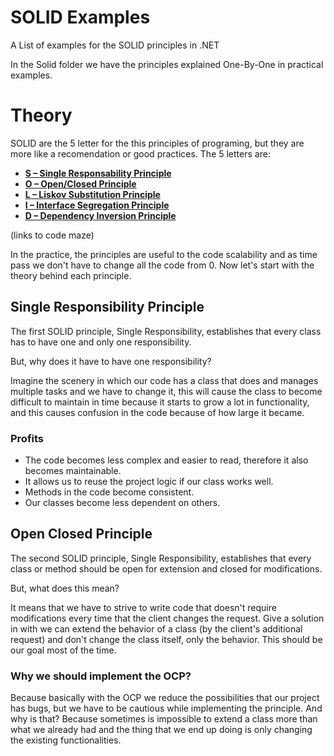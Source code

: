 # SOLID Examples
A List of examples for the SOLID principles in .NET

In the Solid folder we have the principles explained One-By-One in practical examples.

<h1>Theory</h1>

SOLID are the 5 letter for the this principles of programing, but they are more like a recomendation or good practices.
The 5 letters are:

- **[S – Single Responsability Principle](https://code-maze.com/single-responsibility-principle/)**
- **[O – Open/Closed Principle](https://code-maze.com/open-closed-principle/)**
- **[L – Liskov Substitution Principle](https://code-maze.com/liskov-substitution-principle/)**
- **[I – Interface Segregation Principle](https://code-maze.com/interface-segregation-principle/)**
- **[D – Dependency Inversion Principle](https://code-maze.com/dependency-inversion-principle/)**

(links to code maze)

In the practice, the principles are useful to the code scalability and as time pass we don't have to change all the code from 0.
Now let's start with the theory behind each principle.

## **Single Responsibility Principle**

The first SOLID principle, Single Responsibility, establishes that every class has to have one and only one responsibility.

But, why does it have to have one responsibility? 

Imagine the scenery in which our code has a class that does and manages multiple tasks and we have to change it, this will cause the class to become difficult to maintain in time because it starts to grow a lot in functionality, and this causes confusion in the code because of how large it became.

### Profits

- The code becomes less complex and easier to read, therefore it also becomes maintainable.
- It allows us to reuse the project logic if our class works well.
- Methods in the code become consistent.
- Our classes become less dependent on others.

## **Open Closed Principle**

The second SOLID principle, Single Responsibility, establishes that every class or method should be open for extension and closed for modifications.

But, what does this mean? 

It means that we have to strive to write code that doesn't require modifications every time that the client changes the request. 
Give a solution in with we can extend the behavior of a class (by the client's additional request) and don't change the class itself, only the behavior. This should be our goal most of the time.

### Why we should implement the OCP?

Because basically with the OCP we reduce the possibilities that our project has bugs, but we have to be cautious while implementing the principle. And why is that? Because sometimes is impossible to extend a class more than what we already had and the thing that we end up doing is only changing the existing functionalities.
